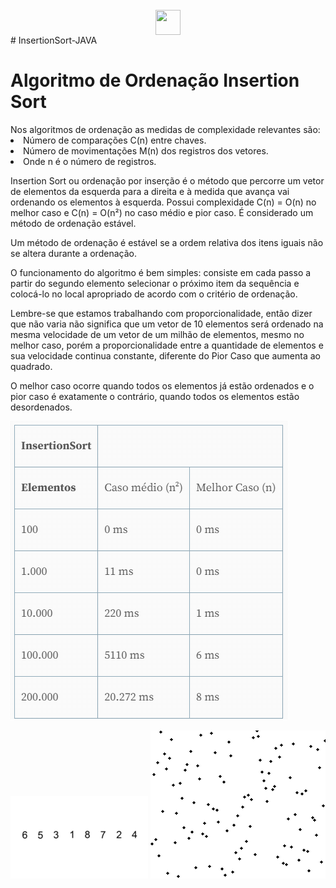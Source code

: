   <div align="center">
   <div style="display: inline_block"><br>
     <img align="center" height="40" width="40" src="https://lksistemas.com.br/img/icons/Java-Light.svg">
     </div></div>
# InsertionSort-JAVA
<h1>Algoritmo de Ordenação Insertion Sort</h1>
Nos algoritmos de ordenação as medidas de complexidade relevantes são:

<li>Número de comparações C(n) entre chaves.
<li>Número de movimentações M(n) dos registros dos vetores.
<li>Onde n é o número de registros.

Insertion Sort ou ordenação por inserção é o método que percorre um vetor de elementos da esquerda para a direita e à medida que avança vai ordenando os elementos à esquerda. Possui complexidade C(n) = O(n) no melhor caso e C(n) = O(n²) no caso médio e pior caso. É considerado um método de ordenação estável.

Um método de ordenação é estável se a ordem relativa dos itens iguais não se altera durante a ordenação.

O funcionamento do algoritmo é bem simples: consiste em cada passo a partir do segundo elemento selecionar o próximo item da sequência e colocá-lo no local apropriado de acordo com o critério de ordenação.

<p>Lembre-se que estamos trabalhando com proporcionalidade, então dizer que não varia não significa que um vetor de 10 elementos será ordenado na mesma velocidade de 
um vetor de um milhão de elementos, mesmo no melhor caso, porém a proporcionalidade entre a quantidade de elementos e sua velocidade continua constante, 
diferente do Pior Caso que aumenta ao quadrado.</p>

<p>O melhor caso ocorre quando todos os elementos já estão ordenados e o pior caso é exatamente o contrário, quando todos os elementos estão desordenados. </p>
<img src="https://github.com/lucasrm1981/InsertionSort-JAVA/blob/main/DesenpenhoInsertionSort.PNG">
<p><img src="https://github.com/lucasrm1981/InsertionSort-JAVA/blob/main/insertion-sort-animation-2-1.gif">
<img src="https://github.com/lucasrm1981/InsertionSort-JAVA/blob/main/insertion-sort-animation-1-1.gif"></p>

